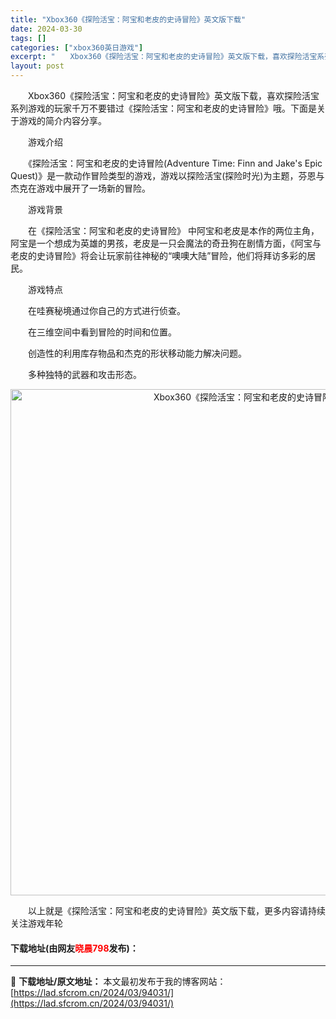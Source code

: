 ```yaml
---
title: "Xbox360《探险活宝：阿宝和老皮的史诗冒险》英文版下载"
date: 2024-03-30
tags: []
categories: ["xbox360英日游戏"]
excerpt: "　　Xbox360《探险活宝：阿宝和老皮的史诗冒险》英文版下载，喜欢探险活宝系列游戏的玩家千万不要错过《探险活宝：阿宝和老皮的史诗冒险》哦。下面是关于游戏的简介内容分享。 　　游戏介绍 　　《探险活宝：阿宝和老皮的史诗冒险(Adventure Time: Finn and Jake&#039;s Ep&hellip;"
layout: post
---
```


 <p>　　Xbox360《探险活宝：阿宝和老皮的史诗冒险》英文版下载，喜欢探险活宝系列游戏的玩家千万不要错过《探险活宝：阿宝和老皮的史诗冒险》哦。下面是关于游戏的简介内容分享。</p> <p>　　游戏介绍</p> <p>　　《探险活宝：阿宝和老皮的史诗冒险(Adventure Time: Finn and Jake&#39;s Epic Quest)》是一款动作冒险类型的游戏，游戏以探险活宝(探险时光)为主题，芬恩与杰克在游戏中展开了一场新的冒险。</p> <p>　　游戏背景</p> <p>　　在《探险活宝：阿宝和老皮的史诗冒险》 中阿宝和老皮是本作的两位主角，阿宝是一个想成为英雄的男孩，老皮是一只会魔法的奇丑狗在剧情方面，《阿宝与老皮的史诗冒险》将会让玩家前往神秘的&ldquo;噢噢大陆&rdquo;冒险，他们将拜访多彩的居民。</p> <p>　　游戏特点</p> <p>　　在哇赛秘境通过你自己的方式进行侦查。</p> <p>　　在三维空间中看到冒险的时间和位置。</p> <p>　　创造性的利用库存物品和杰克的形状移动能力解决问题。</p> <p>　　多种独特的武器和攻击形态。</p> <p align="center"><img align="" border="0" src="https://lad.sfcrom.cn/wp-content/uploads/2024/03/20240330_6607d5942c5a1.jpg" width="810" alt="Xbox360《探险活宝：阿宝和老皮的史诗冒险》英文版下载" /></p> <p>　　以上就是《探险活宝：阿宝和老皮的史诗冒险》英文版下载，更多内容请持续关注游戏年轮</p> <p><h4>下载地址(由网友<font color="red">晓晨798</font>发布)：</h4></p> 

---
📖 **下载地址/原文地址：** 本文最初发布于我的博客网站：[https://lad.sfcrom.cn/2024/03/94031/](https://lad.sfcrom.cn/2024/03/94031/)
